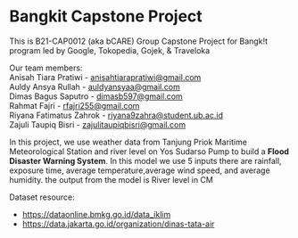# Bangkit Capstone Project

This is B21-CAP0012 (aka bCARE) Group Capstone Project for Bangk!t program led by Google, Tokopedia, Gojek, & Traveloka

Our team members: <br />
Anisah Tiara Pratiwi - anisahtiarapratiwi@gmail.com <br />
Auldy Ansya Rullah - auldyansyaa@gmail.com <br />
Dimas Bagus Saputro - dimasb597@gmail.com <br />
Rahmat Fajri - rfajri255@gmail.com <br />
Riyana Fatimatus Zahrok - riyana9zahra@student.ub.ac.id <br />
Zajuli Taupiq Bisri - zajulitaupiqbisri@gmail.com <br />

In this project, we use weather data from Tanjung Priok Maritime Meteorological Station and river level on Yos Sudarso Pump to build a **Flood Disaster Warning System**.
In this model we use 5 inputs there are rainfall, exposure time, average temperature,average wind speed, and average humidity.  the output from the model is River level in CM

Dataset resource:
- https://dataonline.bmkg.go.id/data_iklim 
- https://data.jakarta.go.id/organization/dinas-tata-air
